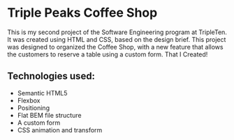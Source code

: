 # Triple Peaks Coffee Shop

This is my second project of the Software Engineering program at TripleTen. It was created using HTML and CSS, based on the design brief.
This project was designed to organized the Coffee Shop, with a new feature that allows the customers to reserve a table using a custom form. That I Created!

## Technologies used:

- Semantic HTML5
- Flexbox
- Positioning
- Flat BEM file structure
- A custom form
- CSS animation and transform

